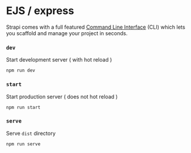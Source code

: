 # EJS / express

Strapi comes with a full featured [Command Line Interface](https://docs.strapi.io/developer-docs/latest/developer-resources/cli/CLI.html) (CLI) which lets you scaffold and manage your project in seconds.

### `dev`
Start development server ( with hot reload )
```
npm run dev
```

### `start`
Start production server ( does not hot reload )
```
npm run start
```

### `serve`
Serve `dist` directory
```
npm run serve
```

